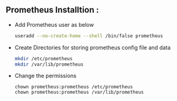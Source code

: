 ## Prometheus Installtion :

- Add Prometheus user as below

  ```bash
  useradd --no-create-home --shell /bin/false prometheus
  ```
- Create Directories for storing prometheus config file and data

  ```bash
  mkdir /etc/prometheus
  mkdir /var/lib/prometheus
  ```
- Change the permissions
  ```
  chown prometheus:prometheus /etc/prometheus
  chown prometheus:prometheus /var/lib/prometheus
  ```
  





